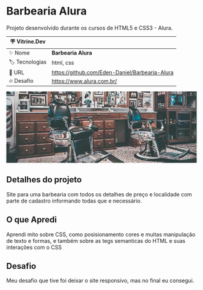 # Barbearia Alura

Projeto desenvolvido durante os cursos de HTML5 e CSS3 - Alura.

| :placard: Vitrine.Dev |     |
| -------------  | --- |
| :sparkles: Nome        | **Barbearia Alura**
| :label: Tecnologias | html, css
| :rocket: URL         | https://github.com/Eden-Daniel/Barbearia-Alura
| :fire: Desafio     | https://www.alura.com.br/

<!-- Inserir imagem com a #vitrinedev ao final do link -->
![](https://raw.githubusercontent.com/Eden-Daniel/Barbearia-Alura/main/banner.jpg#vitrinedev)

## Detalhes do projeto
Site para uma barbearia com todos os detalhes de preço e localidade com parte de cadastro informando todas que e necessário.

## O que Apredi
Aprendi mito sobre CSS, como posisionamento cores e muitas manipulação de texto e formas, e também sobre as tegs semanticas do HTML e suas interações com o CSS

## Desafio
Meu desafio que tive foi deixar o site responsivo, mas no final eu consegui.
